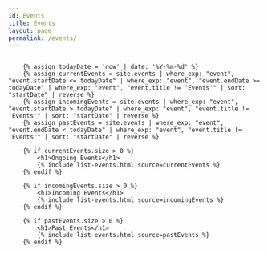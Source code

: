 ```yaml
---
id: Events
title: Events
layout: page
permalink: /events/
---
```


<p></p>

<div class="columns is-multiline events ">
    <div class="column is-12">

        {% assign todayDate = 'now' | date: '%Y-%m-%d' %}
        {% assign currentEvents = site.events | where_exp: "event", "event.startDate <= todayDate" | where_exp: "event", "event.endDate >= todayDate" | where_exp: "event", "event.title != 'Events'" | sort: "startDate" | reverse %}
        {% assign incomingEvents = site.events | where_exp: "event", "event.startDate > todayDate" | where_exp: "event", "event.title != 'Events'" | sort: "startDate" | reverse %}
        {% assign pastEvents = site.events | where_exp: "event", "event.endDate < todayDate" | where_exp: "event", "event.title != 'Events'" | sort: "startDate" | reverse %}
        
        {% if currentEvents.size > 0 %}
            <h1>Ongoing Events</h1>
            {% include list-events.html source=currentEvents %}
        {% endif %}        

        {% if incomingEvents.size > 0 %}
            <h1>Incoming Events</h1>
            {% include list-events.html source=incomingEvents %}
        {% endif %}        

        {% if pastEvents.size > 0 %}
            <h1>Past Events</h1>
            {% include list-events.html source=pastEvents %}
        {% endif %}

</div>
